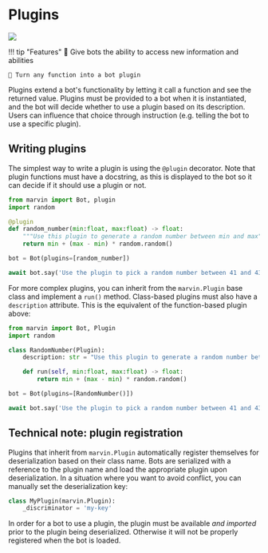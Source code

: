 # Plugins

![](plugin_rng.png)

!!! tip "Features"
    🦸 Give bots the ability to access new information and abilities
    
    🦾 Turn any function into a bot plugin

Plugins extend a bot's functionality by letting it call a function and see the returned value. Plugins must be provided to a bot when it is instantiated, and the bot will decide whether to use a plugin based on its description. Users can influence that choice through instruction (e.g. telling the bot to use a specific plugin). 

## Writing plugins

The simplest way to write a plugin is using the `@plugin` decorator. Note that plugin functions must have a docstring, as this is displayed to the bot so it can decide if it should use a plugin or not.

```python
from marvin import Bot, plugin
import random

@plugin
def random_number(min:float, max:float) -> float:
    """Use this plugin to generate a random number between min and max"""
    return min + (max - min) * random.random()

bot = Bot(plugins=[random_number])

await bot.say('Use the plugin to pick a random number between 41 and 43')
```

For more complex plugins, you can inherit from the `marvin.Plugin` base class and implement a `run()` method. Class-based plugins must also have a `description` attribute. This is the equivalent of the function-based plugin above:

```python
from marvin import Bot, Plugin
import random

class RandomNumber(Plugin):
    description: str = "Use this plugin to generate a random number between min and max"

    def run(self, min:float, max:float) -> float:
        return min + (max - min) * random.random()

bot = Bot(plugins=[RandomNumber()])

await bot.say('Use the plugin to pick a random number between 41 and 43')
```



## Technical note: plugin registration

Plugins that inherit from `marvin.Plugin` automatically register themselves for deserialization based on their class name. Bots are serialized with a reference to the plugin name and load the appropriate plugin upon deserialization. In a situation where you want to avoid conflict, you can manually set the deserialization key:

```python
class MyPlugin(marvin.Plugin):
    _discriminator = 'my-key'
```

In order for a bot to use a plugin, the plugin must be available *and imported* prior to the plugin being deserialized. Otherwise it will not be properly registered when the bot is loaded. 